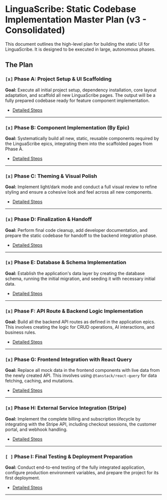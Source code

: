 # **LinguaScribe: Static Codebase Implementation Master Plan (v3 - Consolidated)**

This document outlines the high-level plan for building the static UI for LinguaScribe. It is designed to be executed in large, autonomous phases.

## **The Plan**

### `[x]` Phase A: Project Setup & UI Scaffolding

**Goal:** Execute all initial project setup, dependency installation, core layout adaptation, and scaffold all new LinguaScribe pages. The output will be a fully prepared codebase ready for feature component implementation.

- [Detailed Steps](./docs/phases/phase-a-setup-and-scaffolding.md)

---

### `[x]` Phase B: Component Implementation (By Epic)

**Goal:** Systematically build all new, static, reusable components required by the LinguaScribe epics, integrating them into the scaffolded pages from Phase A.

- [Detailed Steps](./docs/phases/phase-b-component-implementation.md)

---

### `[x]` Phase C: Theming & Visual Polish

**Goal:** Implement light/dark mode and conduct a full visual review to refine styling and ensure a cohesive look and feel across all new components.

- [Detailed Steps](./docs/phases/phase-c-theming-and-polish.md)

---

### `[x]` Phase D: Finalization & Handoff

**Goal:** Perform final code cleanup, add developer documentation, and prepare the static codebase for handoff to the backend integration phase.

- [Detailed Steps](./docs/phases/phase-d-finalization-and-handoff.md)

---

### `[x]` Phase E: Database & Schema Implementation

**Goal:** Establish the application's data layer by creating the database schema, running the initial migration, and seeding it with necessary initial data.

- [Detailed Steps](./docs/phases/phase-e-database-and-schema.md)

---

### `[x]` Phase F: API Route & Backend Logic Implementation

**Goal:** Build all the backend API routes as defined in the application epics. This involves creating the logic for CRUD operations, AI interactions, and business rules.

- [Detailed Steps](./docs/phases/phase-f-api-implementation.md)

---

### `[x]` Phase G: Frontend Integration with React Query

**Goal:** Replace all mock data in the frontend components with live data from the newly created API. This involves using `@tanstack/react-query` for data fetching, caching, and mutations.

- [Detailed Steps](./docs/phases/phase-g-frontend-integration.md)

---

### `[x]` Phase H: External Service Integration (Stripe)

**Goal:** Implement the complete billing and subscription lifecycle by integrating with the Stripe API, including checkout sessions, the customer portal, and webhook handling.

- [Detailed Steps](./docs/phases/phase-h-stripe-integration.md)

---

### `[ ]` Phase I: Final Testing & Deployment Preparation

**Goal:** Conduct end-to-end testing of the fully integrated application, configure production environment variables, and prepare the project for its first deployment.

- [Detailed Steps](./docs/phases/phase-i-testing-and-deployment.md)

---
